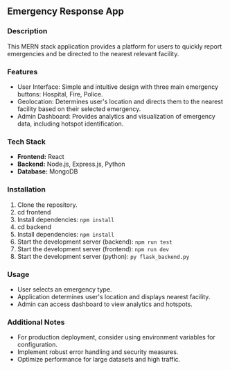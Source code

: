 ## Emergency Response App

### Description
This MERN stack application provides a platform for users to quickly report emergencies and be directed to the nearest relevant facility.

### Features
* User Interface: Simple and intuitive design with three main emergency buttons: Hospital, Fire, Police.
* Geolocation: Determines user's location and directs them to the nearest facility based on their selected emergency.
* Admin Dashboard: Provides analytics and visualization of emergency data, including hotspot identification.

### Tech Stack
* **Frontend:** React
* **Backend:** Node.js, Express.js, Python
* **Database:** MongoDB

### Installation
1. Clone the repository.
2. cd frontend
3. Install dependencies: `npm install`
4. cd backend
5. Install dependencies: `npm install`
6. Start the development server (backend): `npm run test`
7. Start the development server (frontend): `npm run dev`
8. Start the development server (python): `py flask_backend.py`
 
### Usage
* User selects an emergency type.
* Application determines user's location and displays nearest facility.
* Admin can access dashboard to view analytics and hotspots.

### Additional Notes
* For production deployment, consider using environment variables for configuration.
* Implement robust error handling and security measures.
* Optimize performance for large datasets and high traffic.
